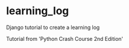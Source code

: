 # learning_log
Django tutorial to create a learning log

Tutorial from 'Python Crash Course 2nd Edition'
